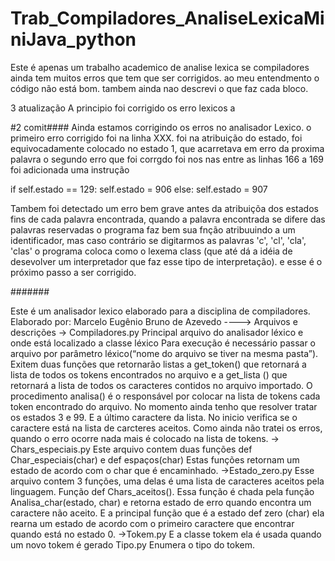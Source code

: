# Trab_Compiladores_AnaliseLexicaMiniJava_python
Este é apenas um trabalho academico de analise lexica se compiladores
ainda tem muitos erros que tem que ser corrigidos. ao meu entendmento o código não está bom. tambem ainda nao descrevi
o que faz cada bloco.


3 atualização
A principio foi corrigido os erro lexicos
a


#2 comit####
Ainda estamos corrigindo os erros no analisador Lexico.
o primeiro erro corrigido foi na linha XXX. foi na atribuição do estado, foi equivocadamente colocado no estado 1, que acarretava em erro da proxima palavra
o segundo erro que foi corrgdo foi nos nas entre as linhas 166 a 169 foi adicionada uma instrução



if self.estado == 129:
    self.estado = 906
else:
    self.estado = 907
    
    
Tambem foi detectado um erro bem grave antes da atribuiçõa dos estados fins de cada palavra encontrada, quando a palavra encontrada se difere das palavras reservadas o programa faz bem sua fnção atribuuindo a um identificador, mas caso contrário se digitarmos as palavras 'c', 'cl', 'cla', 'clas' o programa coloca como o lexema class (que até dá a idéia de desevolver um interpretador que faz esse tipo de interpretação). e esse é o próximo passo a ser corrigido.



#######

Este é um analisador lexico elaborado para a disciplina de compiladores.
Elaborado por: Marcelo Eugênio Bruno de Azevedo
---->	Arquivos e descrições
-> Compiladores.py
Principal arquivo do analisador léxico e onde está localizado a classe léxico
Para execução é necessário passar o arquivo por parâmetro léxico(“nome do arquivo se tiver na mesma pasta”).
Exitem duas funções que retornarão listas a get_token() que retornará a lista de todos os tokens encontrados no arquivo e a get_lista () que retornará a lista de todos os caracteres contidos no arquivo importado.
O procedimento analisa() é o responsável por colocar na lista de tokens cada token encontrado do arquivo.
No momento ainda tenho que resolver tratar os estados 3 e 99. E a último caractere da lista. No inicio verifica se o caractere está na lista de carcteres aceitos. Como ainda não tratei os erros, quando o erro ocorre nada mais é colocado na lista de tokens. 
-> Chars_especiais.py
Este arquivo contem duas funções def Char_especiais(char) e def espaços(char)
Estas funções retornam um estado de acordo com o char que é encaminhado.
->Estado_zero.py
Esse arquivo contem 3 funções, uma delas é uma lista de caracteres aceitos pela linguagem. Função def Chars_aceitos(). Essa função é chada pela função Analisa_char(estado, char) e retorna estado de erro quando encontra um caractere não aceito.
E a principal função que é a estado def zero (char) ela rearna um estado de acordo com o primeiro caractere que  encontrar quando está no estado 0.
->Tokem.py 
E a classe tokem ela é usada quando um novo tokem é gerado
Tipo.py 
Enumera o tipo do tokem.

